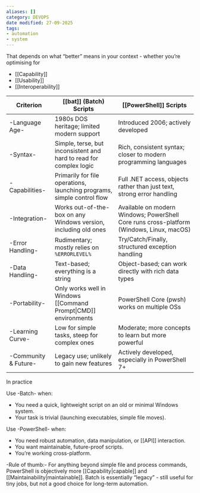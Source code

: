 ```yaml
---
aliases: []
category: DEVOPS
date modified: 27-09-2025
tags:
- automation
- system
---
```

That depends on what “better” means in your context - whether you’re optimising for 
- [[Capability]]
- [[Usability]]
- [[Interoperability]]

| Criterion            | [[bat]] (Batch) Scripts                                                | [[PowerShell]] Scripts                                                                   |
| -------------------- | ---------------------------------------------------------------------- | ---------------------------------------------------------------------------------------- |
| -Language Age-       | 1980s DOS heritage; limited modern support                             | Introduced 2006; actively developed                                                      |
| -Syntax-             | Simple, terse, but inconsistent and hard to read for complex logic     | Rich, consistent syntax; closer to modern programming languages                          |
| -Capabilities-       | Primarily for file operations, launching programs, simple control flow | Full .NET access, objects rather than just text, strong error handling                   |
| -Integration-        | Works out-of-the-box on any Windows version, including old ones        | Available on modern Windows; PowerShell Core runs cross-platform (Windows, Linux, macOS) |
| -Error Handling-     | Rudimentary; mostly relies on `%ERRORLEVEL%`                           | Try/Catch/Finally, structured exception handling                                         |
| -Data Handling-      | Text-based; everything is a string                                     | Object-based; can work directly with rich data types                                     |
| -Portability-        | Only works well in Windows [[Command Prompt\|CMD]] environments        | PowerShell Core (pwsh) works on multiple OSs                                             |
| -Learning Curve-     | Low for simple tasks, steep for complex ones                           | Moderate; more concepts to learn but more powerful                                       |
| -Community & Future- | Legacy use; unlikely to gain new features                              | Actively developed, especially in PowerShell 7+                                          |

In practice

Use -Batch- when:
  * You need a quick, lightweight script on an old or minimal Windows system.
  * Your task is trivial (launching executables, simple file moves).
    
Use -PowerShell- when:
  * You need robust automation, data manipulation, or [[API]] interaction.
  * You want maintainable, future-proof scripts.
  * You’re working cross-platform.

-Rule of thumb:-
For anything beyond simple file and process commands, PowerShell is objectively more [[Capability|capable]] and [[Maintainability|maintainable]]. Batch is essentially “legacy” - still useful for tiny jobs, but not a good choice for long-term automation.

